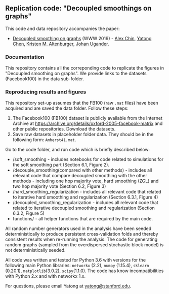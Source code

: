 ## Replication code: "Decoupled smoothings on graphs"

This code and data repository accompanies the paper:

* [Decoupled smoothing on graphs](https://dl.acm.org/citation.cfm?doid=3308558.3313748) (WWW 2019) - [Alex Chin](https://ajchin.github.io/), [Yatong Chen](https://github.com/YatongChen/), [Kristen M. Altenburger](http://kaltenburger.github.io/), [Johan Ugander](https://web.stanford.edu/~jugander/).

### Documentation

This repository contains all the correponding code to replicate the figures in "Decoupled smoothing on graphs". 
We provide links to the datasets (Facebook100) in the data sub-folder.


### Reproducing results and figures

This repository set-up assumes that the FB100 (raw `.mat` files) have been acquired and are saved the data folder. Follow these steps:
1. The Facebook100 (FB100) dataset is publicly available from the Internet Archive at https://archive.org/details/oxford-2005-facebook-matrix and other public repositories. Download the datasets.
2. Save raw datasets in placeholder folder data. They should be in the following form: `Amherst41.mat`.

Go to the code folder, and run code which is briefly described below:
   * /soft_smoothing - includes notebooks for code related to simulations for the soft smoothing part (Section 6.1, Figure 2).
   * /decouple_smoothing(compared with other methods) - includes all relevant code that compare decoupled smoothing with the other methods - including one hop majority vote, hard smoothing (ZGL) and two hop majority vote (Section 6.2, Figure 3)
   * /hard_smoothing_regularization - includes all relevant code that related to iterative hard smoothing and regularization (Section 6.3.1, Figure 4)
   * /decoupled_smoothing_regularization - includes all relevant code that related to iterative decoupled smoothing and regularization (Section 6.3.2, Figure 5)
   * functions/ - all helper functions that are required by the main code.

All random number generators used in the analysis have been seeded deterministically to produce persistent cross-validation folds and thereby consistent results when re-running the analysis. The code for generating random graphs (sampled from the overdispersed stochastic block model) is not deterministically seeded. 

All code was written and tested for Python 3.6 with versions for the following main Python libraries:  `networkx` (2.2), `numpy` (1.15.4), `sklearn` (0.20.1), `matplotlib`(3.0.2), `scipy`(1.1.0). The code has know incompatibilities with Python 2.x and with networkx 1.x.

For questions, please email Yatong at yatong@stanford.edu.
